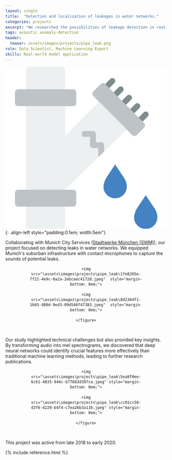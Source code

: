 ```yaml
---
layout: single
title:  "Detection and localization of leakages in water networks."
categories: projects
excerpt: "We researched the possibilities of leakage detection in real-world water networks in Munich’s suburbs."
tags: acoustic anomaly-detection 
header:
  teaser: assets/images/projects/pipe_leak.png
role: Data Scientist, Machine Learning Expert
skills: Real-world model application
---
```

![Leaking pipe image](/assets/images/projects/pipe_leak.png){: .align-left style="padding:0.1em; width:5em"}

Collaborating with Munich City Services ([Stadtwerke München (SWM)](https://www.swm.de/)), our project focused on detecting leaks in water networks. We equipped Munich's suburban infrastructure with contact microphones to capture the sounds of potential leaks.

<center>
    <figure class="half" style="max-width: 70%; text-align:center;">

    <img src="\assets\images\projects\pipe_leak\1fe8265e-ff21-4e9c-8a2a-2ebcaec41728.jpeg"  style="margin-bottom: 0em;">

    <img src="\assets\images\projects\pipe_leak\8d2364f1-1b03-480d-9ed3-09d548f47383.jpeg"  style="margin-bottom: 0em;">

    </figure>
</center><br>

Our study highlighted technical challenges but also provided key insights. By transforming audio into mel spectrograms, we discovered that deep neural networks could identify crucial features more effectively than traditional machine learning methods, leading to further research publications.

<center>
    <figure class="half" style="max-width: 70%; text-align:center;">

    <img src="\assets\images\projects\pipe_leak\5ea8f0ee-6c61-4835-944c-b77683d397ca.jpeg" style="margin-bottom: 0em;">

    <img src="\assets\images\projects\pipe_leak\cc01cc58-d3f6-4220-b4f4-c7ea26b3a116.jpeg" style="margin-bottom: 0em;">

    </figure>
</center><br>

This project was active from late 2018 to early 2020.


{% include reference.html %}
